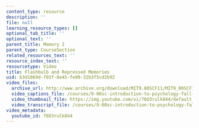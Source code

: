 ```yaml
---
content_type: resource
description: ''
file: null
learning_resource_types: []
optional_tab_title: ''
optional_text: ''
parent_title: Memory I
parent_type: CourseSection
related_resources_text: ''
resource_index_text: ''
resourcetype: Video
title: Flashbulb and Repressed Memories
uid: b3d1869d-f03f-8e45-fe09-32b3f5cd2b92
video_files:
  archive_url: http://www.archive.org/download/MIT9.00SCF11/MIT9_00SCF11_lec10_300k.mp4
  video_captions_file: /courses/9-00sc-introduction-to-psychology-fall-2011/d7a13034b63c5a3ca876c27f26f94f5e_76O3rulk844.vtt
  video_thumbnail_file: https://img.youtube.com/vi/76O3rulk844/default.jpg
  video_transcript_file: /courses/9-00sc-introduction-to-psychology-fall-2011/de8356b4c798e3e9ca444f0e07b3a997_76O3rulk844.pdf
video_metadata:
  youtube_id: 76O3rulk844
---
```

